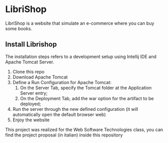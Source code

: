 # LibriShop
LibriShop is a website that simulate an e-commerce where you can buy some books.

## Install Librishop
The installation steps refers to a development setup using Intellij IDE and Apache Tomcat Server.
1. Clone this repo
2. Download Apache Tomcat
3. Define a Run Configuration for Apache Tomcat: 
   1. On the Server Tab, specify the Tomcat folder at the Application Server entry;
   2. On the Deployment Tab, add the war option for the artifact to be deployed;
4. Run the server through the new defined configuration (it will automatically open the default browser web)
5. Enjoy the website

This project was realized for the Web Software Technologies class, you can find the project proposal (in italian)
inside this repository

